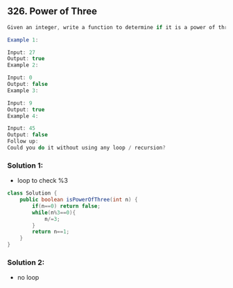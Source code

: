 ## 326. Power of Three
```java
Given an integer, write a function to determine if it is a power of three.

Example 1:

Input: 27
Output: true
Example 2:

Input: 0
Output: false
Example 3:

Input: 9
Output: true
Example 4:

Input: 45
Output: false
Follow up:
Could you do it without using any loop / recursion?
```

### Solution 1:
- loop to check %3
```java
class Solution {
    public boolean isPowerOfThree(int n) {
        if(n==0) return false;
        while(n%3==0){
            n/=3;
        }
        return n==1;
    }
}
```

### Solution 2:
- no loop
